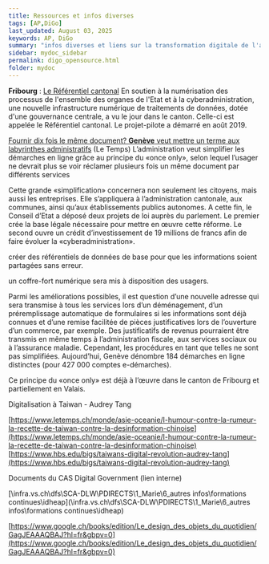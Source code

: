 ```yaml
---
title: Ressources et infos diverses 
tags: [AP,DiGo]
last_updated: August 03, 2025
keywords: AP, DiGo
summary: "infos diverses et liens sur la transformation digitale de l'administration publique"
sidebar: mydoc_sidebar
permalink: digo_opensource.html
folder: mydoc
---
```


**Fribourg** : [Le Référentiel cantonal](https://www.fr.ch/vie-quotidienne/demarches-et-documents/le-referentiel-cantonal)
En soutien à la numérisation des processus de l'ensemble des organes de l'Etat et à la cyberadministration, une nouvelle infrastructure numérique de traitements de données, dotée d'une gouvernance centrale, a vu le jour dans le canton. Celle-ci est appelée le Référentiel cantonal. Le projet-pilote a démarré en août 2019.




[Fournir dix fois le même document? **Genève** veut mettre un terme aux labyrinthes administratifs](https://www.letemps.ch/suisse/geneve/fournir-dix-fois-le-meme-document-geneve-veut-mettre-un-terme-aux-labyrinthes-administratifs) (Le Temps)
L’administration veut simplifier les démarches en ligne grâce au principe du «once only», selon lequel l’usager ne devrait plus se voir réclamer plusieurs fois un même document par différents services

Cette grande «simplification» concernera non seulement les citoyens, mais aussi les entreprises. Elle s’appliquera à l’administration cantonale, aux communes, ainsi qu’aux établissements publics autonomes. A cette fin, le Conseil d’Etat a déposé deux projets de loi auprès du parlement. Le premier crée la base légale nécessaire pour mettre en œuvre cette réforme. Le second ouvre un crédit d’investissement de 19 millions de francs afin de faire évoluer la «cyberadministration».

 créer des référentiels de données de base pour que les informations soient partagées sans erreur. 

 un coffre-fort numérique sera mis à disposition des usagers.

 Parmi les améliorations possibles, il est question d’une nouvelle adresse qui sera transmise à tous les services lors d’un déménagement, d’un préremplissage automatique de formulaires si les informations sont déjà connues et d’une remise facilitée de pièces justificatives lors de l’ouverture d’un commerce, par exemple. Des justificatifs de revenus pourraient être transmis en même temps à l’administration fiscale, aux services sociaux ou à l’assurance maladie. Cependant, les procédures en tant que telles ne sont pas simplifiées. Aujourd’hui, Genève dénombre 184 démarches en ligne distinctes (pour 427 000 comptes e-démarches).

Ce principe du «once only» est déjà à l’œuvre dans le canton de Fribourg et partiellement en Valais.



Digitalisation à Taiwan - Audrey Tang

[https://www.letemps.ch/monde/asie-oceanie/l-humour-contre-la-rumeur-la-recette-de-taiwan-contre-la-desinformation-chinoise](https://www.letemps.ch/monde/asie-oceanie/l-humour-contre-la-rumeur-la-recette-de-taiwan-contre-la-desinformation-chinoise)
[https://www.hbs.edu/bigs/taiwans-digital-revolution-audrey-tang](https://www.hbs.edu/bigs/taiwans-digital-revolution-audrey-tang)


Documents du CAS Digital Government (lien interne)

[\\infra.vs.ch\dfs\SCA-DLW\PDIRECTS\1_Marie\6_autres infos\formations continues\idheap](\\infra.vs.ch\dfs\SCA-DLW\PDIRECTS\1_Marie\6_autres infos\formations continues\idheap)

[https://www.google.ch/books/edition/Le_design_des_objets_du_quotidien/GagJEAAAQBAJ?hl=fr&gbpv=0](https://www.google.ch/books/edition/Le_design_des_objets_du_quotidien/GagJEAAAQBAJ?hl=fr&gbpv=0)
